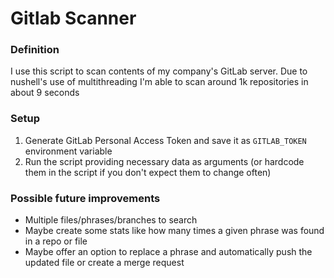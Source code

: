 # Gitlab Scanner

### Definition

I use this script to scan contents of my company's GitLab server. Due to nushell's use of multithreading I'm able to scan around 1k repositories in about 9 seconds

### Setup

1. Generate GitLab Personal Access Token and save it as `GITLAB_TOKEN` environment variable
2. Run the script providing necessary data as arguments (or hardcode them in the script if you don't expect them to change often)

### Possible future improvements

- Multiple files/phrases/branches to search
- Maybe create some stats like how many times a given phrase was found in a repo or file
- Maybe offer an option to replace a phrase and automatically push the updated file or create a merge request
